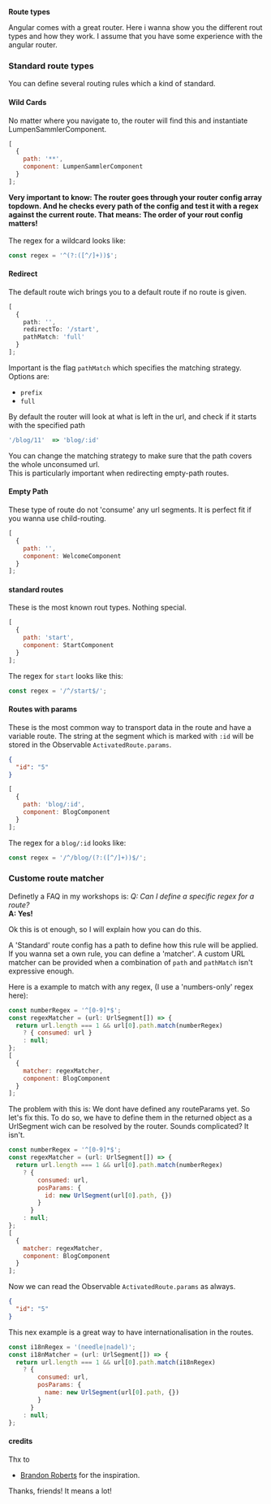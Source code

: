 <strong>Route types</strong>

Angular comes with a great router. Here i wanna show you the different rout types and how they work. I assume that you have some experience with the angular router.

### Standard route types

You can define several routing rules which a kind of standard.

#### Wild Cards

No matter where you navigate to, the router will find this and instantiate LumpenSammlerComponent.

```js
[
  {
    path: '**',
    component: LumpenSammlerComponent
  }
];
```

<b>
Very important to know: The router goes through your router config array topdown.
And he checks every path of the config and test it with a regex against the current route. That means: The order of your rout config matters!</b>
<br>
<br>
The regex for a wildcard looks like:

```js
const regex = '^(?:([^/]+))$';
```

#### Redirect

The default route wich brings you to a default route if no route is given.<br>

```ts
[
  {
    path: '',
    redirectTo: '/start',
    pathMatch: 'full'
  }
];
```

Important is the flag <code>pathMatch</code> which specifies the matching strategy.<br>
Options are:

- <code>prefix</code>
- <code>full</code>

By default the router will look at what is left in the url, and check if it starts with the specified path

```ts
'/blog/11'  => 'blog/:id'
```

You can change the matching strategy to make sure that the path covers the whole unconsumed url.<br>
This is particularly important when redirecting empty-path routes.

#### Empty Path

These type of route do not 'consume' any url segments. It is perfect fit if you wanna use child-routing.

```js
[
  {
    path: '',
    component: WelcomeComponent
  }
];
```

#### standard routes

These is the most known rout types. Nothing special.

```js
[
  {
    path: 'start',
    component: StartComponent
  }
];
```

The regex for <code>start</code> looks like this:

```js
const regex = '/^/start$/';
```

#### Routes with params

These is the most common way to transport data in the route and have a variable route. The string at the segment which is marked with <code>:id</code> will be stored in the Observable <code>ActivatedRoute.params</code>.

```json
{
  "id": "5"
}
```

```js
[
  {
    path: 'blog/:id',
    component: BlogComponent
  }
];
```

The regex for a <code>blog/:id</code> looks like:

```js
const regex = '/^/blog/(?:([^/]+))$/';
```

### Custome route matcher

Definetly a FAQ in my workshops is:
<i>Q: Can I define a specific regex for a route?</i><br>
<b>A: Yes!</b>

Ok this is ot enough, so I will explain how you can do this.

A 'Standard' route config has a path to define how this rule will be applied.
If you wanna set a own rule, you can define a 'matcher'.
A custom URL matcher can be provided when a combination of <code>path</code> and <code>pathMatch</code> isn't expressive enough.

Here is a example to match with any regex, (I use a 'numbers-only' regex here):

```js
const numberRegex = '^[0-9]*$';
const regexMatcher = (url: UrlSegment[]) => {
  return url.length === 1 && url[0].path.match(numberRegex)
    ? { consumed: url }
    : null;
};
[
  {
    matcher: regexMatcher,
    component: BlogComponent
  }
];
```

The problem with this is: We dont have defined any routeParams yet.
So let's fix this.
To do so, we have to define them in the returned object as a UrlSegment wich can be resolved by the router. Sounds complicated? It isn't.

```js
const numberRegex = '^[0-9]*$';
const regexMatcher = (url: UrlSegment[]) => {
  return url.length === 1 && url[0].path.match(numberRegex)
    ? {
        consumed: url,
        posParams: {
          id: new UrlSegment(url[0].path, {})
        }
      }
    : null;
};
[
  {
    matcher: regexMatcher,
    component: BlogComponent
  }
];
```

Now we can read the Observable <code>ActivatedRoute.params</code> as always.

```json
{
  "id": "5"
}
```

This nex example is a great way to have internationalisation in the routes.

```js
const i18nRegex = '(needle|nadel)';
const i18nMatcher = (url: UrlSegment[]) => {
  return url.length === 1 && url[0].path.match(i18nRegex)
    ? {
        consumed: url,
        posParams: {
          name: new UrlSegment(url[0].path, {})
        }
      }
    : null;
};
```

#### credits

Thx to

- <a href="https://twitter.com/brandontroberts"  target="_blank">Brandon Roberts</a> for the inspiration.

Thanks, friends! It means a lot!
